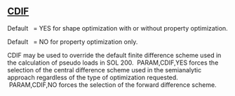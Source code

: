 ## [CDIF](https://nexus.hexagon.com/documentationcenter/bundle/MSC_Nastran_2022.4/page/Nastran_Combined_Book/qrg/parameters/TOC.CDIF.xhtml)

Default    = YES for shape optimization with or without property optimization. 
 
 
Default    = NO for property optimization only.

CDIF may be used to override the default finite difference scheme used in the calculation of pseudo loads in SOL 200.  PARAM,CDIF,YES forces the selection of the central difference scheme used in the semianalytic approach regardless of the type of optimization requested.  PARAM,CDIF,NO forces the selection of the forward difference scheme.

